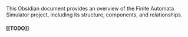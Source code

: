 This Obsidian document provides an overview of the Finite Automata Simulator project, including its structure, components, and relationships.


#### [[TODO]]
